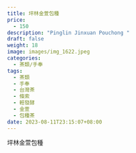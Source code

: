```yaml
---
title: 坪林金萱包種
price:
  - 150
description: "Pinglin Jinxuan Pouchong "
draft: false
weight: 18
image: images/img_1622.jpeg
categories:
  - 茶類/手奉
tags:
  - 茶類
  - 手奉
  - 台灣茶
  - 條索
  - 輕發酵
  - 金萱
  - 包種茶
date: 2023-08-11T23:15:07+08:00
---
```


 坪林金萱包種
